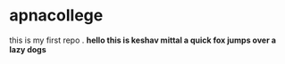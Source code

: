 # apnacollege
this is my first repo .
<b>
hello this is keshav mittal 
a quick fox jumps over a lazy dogs 
